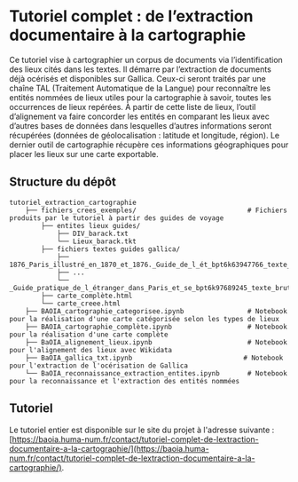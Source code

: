 # Tutoriel complet : de l’extraction documentaire à la cartographie

Ce tutoriel vise à cartographier un corpus de documents via l’identification des lieux cités dans les textes. Il démarre par l’extraction de documents déjà océrisés et disponibles sur Gallica. Ceux-ci seront traités par une chaîne TAL (Traitement Automatique de la Langue) pour reconnaître les entités nommées de lieux utiles pour la cartographie à savoir, toutes les occurrences de lieux repérées. À partir de cette liste de lieux, l’outil d’alignement va faire concorder les entités en comparant les lieux avec d’autres bases de données dans lesquelles d’autres informations seront récupérées (données de géolocalisation : latitude et longitude, région). Le dernier outil de cartographie récupère ces informations géographiques pour placer les lieux sur une carte exportable.

## Structure du dépôt

```
tutoriel_extraction_cartographie
    ├── fichiers_crees_exemples/                            # Fichiers produits par le tutoriel à partir des guides de voyage
        ├── entites lieux guides/
            ├── DIV_barack.txt
            └── Lieux_barack.tkt
        ├── fichiers textes guides gallica/
            ├── 1876_Paris_illustré_en_1870_et_1876._Guide_de_l_ét_bpt6k63947766_texte_brut.txt
            ├── ...
            └── _Guide_pratique_de_l_étranger_dans_Paris_et_se_bpt6k97689245_texte_brut.txt
        ├── carte_complète.html
        └── carte_creee.html
    ├── BAOIA_cartographie_categorisee.ipynb                # Notebook pour la réalisation d'une carte catégorisée selon les types de lieux
    ├── BAOIA_cartographie_complète.ipynb                   # Notebook pour la réalisation d'une carte complète
    ├── BaOIA_alignement_lieux.ipynb                        # Notebook pour l'alignement des lieux avec Wikidata
    ├── BaOIA_gallica_txt.ipynb                            # Notebook pour l'extraction de l'océrisation de Gallica
    └── BaOIA_reconnaissance_extraction_entites.ipynb       # Notebook pour la reconnaissance et l'extraction des entités nommées
```

## Tutoriel

Le tutoriel entier est disponible sur le site du projet à l'adresse suivante : [https://baoia.huma-num.fr/contact/tutoriel-complet-de-lextraction-documentaire-a-la-cartographie/](https://baoia.huma-num.fr/contact/tutoriel-complet-de-lextraction-documentaire-a-la-cartographie/).
